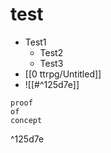 # test


- Test1
	- Test2
	- Test3
- [[0 ttrpg/Untitled]]
- ![[#^125d7e]]

```
proof
of 
concept
```

^125d7e

